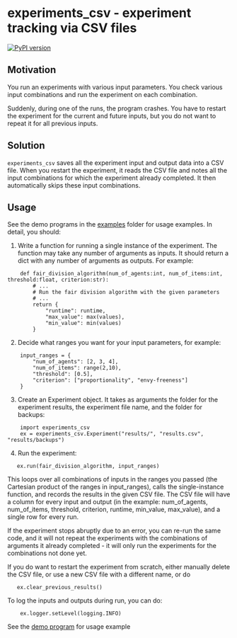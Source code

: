 # experiments_csv - experiment tracking via CSV files
[![PyPI version](https://badge.fury.io/py/experiments_csv.svg)](https://badge.fury.io/py/experiments_csv)

## Motivation
You run an experiments with various input parameters. You check various input combinations and run the experiment on each combination.

Suddenly, during one of the runs, the program crashes. You have to restart the experiment for the current and future inputs, but you do not want to repeat it for all previous inputs.

## Solution
`experiments_csv` saves all the experiment input and output data into a CSV file. When you restart the experiment, it reads the CSV file and notes all the input combinations for which the experiment already completed. It then automatically skips these input combinations.

## Usage
See the demo programs in the [examples](examples/) folder for usage examples. In detail, you should:

1. Write a function for running a single instance of the experiment.
The function may take any number of arguments as inputs.
It should return a dict with any number of arguments as outputs.
For example:

```
    def fair_division_algorithm(num_of_agents:int, num_of_items:int, threshold:float, criterion:str):
        # ...
        # Run the fair division algorithm with the given parameters
        # ...
        return {
            "runtime": runtime,
            "max_value": max(values),
            "min_value": min(values)
        }
```

2. Decide what ranges you want for your input parameters, for example:

```
    input_ranges = {
        "num_of_agents": [2, 3, 4],
        "num_of_items": range(2,10),
        "threshold": [0.5],
        "criterion": ["proportionality", "envy-freeness"]
    }
```

3. Create an Experiment object. It takes as arguments the folder for the experiment results, the experiment file name, and the folder for backups:

```
    import experiments_csv
    ex = experiments_csv.Experiment("results/", "results.csv", "results/backups")
```

4. Run the experiment:

```
   ex.run(fair_division_algorithm, input_ranges)
```

This loops over all combinations of inputs in the ranges you passed (the Cartesian product of the ranges in input_ranges), calls the single-instance function, and records the results in the given CSV file. The CSV file will have a column for every input and output (in the example: num_of_agents, num_of_items, threshold, criterion, runtime, min_value, max_value), and a single row for every run.

If the experiment stops abruptly due to an error, you can re-run the same code, and it will not repeat the experiments with the combinations of arguments it already completed - it will only run the experiments for the combinations not done yet.

If you do want to restart the experiment from scratch, either manually delete the CSV file, or use a new CSV file with a different name, or do

```
   ex.clear_previous_results()
```

To log the inputs and outputs during run, you can do:
```
    ex.logger.setLevel(logging.INFO)
```

See the [demo program](demo/demo.py) for usage example